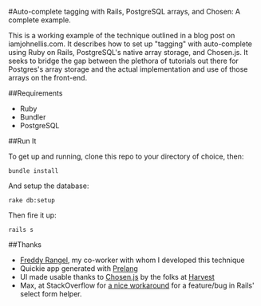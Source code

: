 #Auto-complete tagging with Rails, PostgreSQL arrays, and Chosen: A complete example.

This is a working example of the technique outlined in a blog post on iamjohnellis.com. It describes how to set up "tagging" with auto-complete using Ruby on Rails, PostgreSQL's native array storage, and Chosen.js. It seeks to bridge the gap between the plethora of tutorials out there for Postgres's array storage and the actual implementation and use of those arrays on the front-end.

##Requirements
* Ruby
* Bundler
* PostgreSQL

##Run It

To get up and running, clone this repo to your directory of choice, then:

```
bundle install
```

And setup the database:

```
rake db:setup
```

Then fire it up:

```
rails s
```

##Thanks
* [Freddy Rangel](http://frederickrangel.com), my co-worker with whom I developed this technique
* Quickie app generated with [Prelang](http://prelang.com)
* UI made usable thanks to [Chosen.js](http://harvesthq.github.io/chosen/) by the folks at [Harvest](https://www.getharvest.com)
* Max, at StackOverflow for [a nice workaround](http://stackoverflow.com/questions/8929230/why-is-the-first-element-always-blank-in-my-rails-multi-select-using-an-embedde/9085554#9085554) for a feature/bug in Rails' select form helper.

